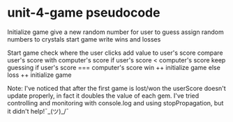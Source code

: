 # unit-4-game pseudocode

Initialize game
    give a new random number for user to guess
    assign random numbers to crystals
    start game
    write wins and losses

Start game
    check where the user clicks
    add value to user's score
    compare user's score with computer's score
        if user's score < computer's score
            keep guessing
        if user's score === computer's score
            win ++
            initialize game
        else
            loss ++
            initialize game


Note: I've noticed that after the first game is lost/won the userScore doesn't update properly, in fact it doubles the value of each gem. I've tried controlling and monitoring with console.log and using stopPropagation, but it didn't help!¯\_(ツ)_/¯
